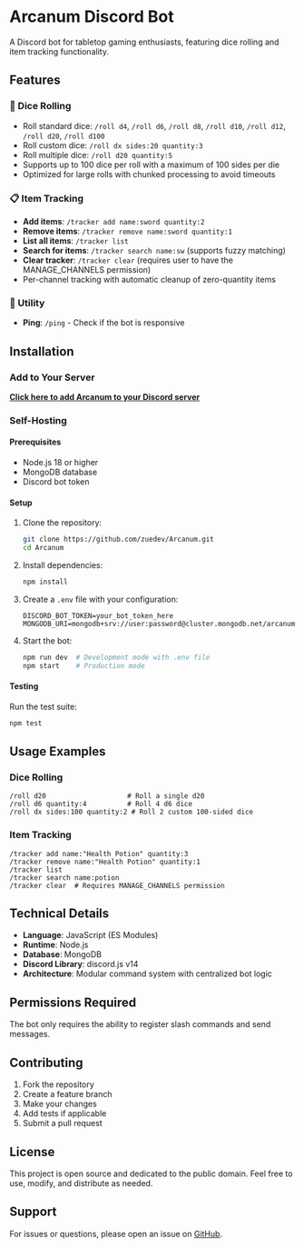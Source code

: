 # Arcanum Discord Bot

A Discord bot for tabletop gaming enthusiasts, featuring dice rolling and item tracking functionality.

## Features

### 🎲 Dice Rolling

- Roll standard dice: `/roll d4`, `/roll d6`, `/roll d8`, `/roll d10`, `/roll d12`, `/roll d20`, `/roll d100`
- Roll custom dice: `/roll dx sides:20 quantity:3`
- Roll multiple dice: `/roll d20 quantity:5`
- Supports up to 100 dice per roll with a maximum of 100 sides per die
- Optimized for large rolls with chunked processing to avoid timeouts

### 📋 Item Tracking

- **Add items**: `/tracker add name:sword quantity:2`
- **Remove items**: `/tracker remove name:sword quantity:1`
- **List all items**: `/tracker list`
- **Search for items**: `/tracker search name:sw` (supports fuzzy matching)
- **Clear tracker**: `/tracker clear` (requires user to have the MANAGE_CHANNELS permission)
- Per-channel tracking with automatic cleanup of zero-quantity items

### 🏓 Utility

- **Ping**: `/ping` - Check if the bot is responsive

## Installation

### Add to Your Server

[**Click here to add Arcanum to your Discord server**](https://discord.com/oauth2/authorize?client_id=1274868942753628210)

### Self-Hosting

#### Prerequisites

- Node.js 18 or higher
- MongoDB database
- Discord bot token

#### Setup

1. Clone the repository:

   ```bash
   git clone https://github.com/zuedev/Arcanum.git
   cd Arcanum
   ```

2. Install dependencies:

   ```bash
   npm install
   ```

3. Create a `.env` file with your configuration:

   ```env
   DISCORD_BOT_TOKEN=your_bot_token_here
   MONGODB_URI=mongodb+srv://user:password@cluster.mongodb.net/arcanum
   ```

4. Start the bot:
   ```bash
   npm run dev  # Development mode with .env file
   npm start    # Production mode
   ```

#### Testing

Run the test suite:

```bash
npm test
```

## Usage Examples

### Dice Rolling

```
/roll d20                    # Roll a single d20
/roll d6 quantity:4          # Roll 4 d6 dice
/roll dx sides:100 quantity:2 # Roll 2 custom 100-sided dice
```

### Item Tracking

```
/tracker add name:"Health Potion" quantity:3
/tracker remove name:"Health Potion" quantity:1
/tracker list
/tracker search name:potion
/tracker clear  # Requires MANAGE_CHANNELS permission
```

## Technical Details

- **Language**: JavaScript (ES Modules)
- **Runtime**: Node.js
- **Database**: MongoDB
- **Discord Library**: discord.js v14
- **Architecture**: Modular command system with centralized bot logic

## Permissions Required

The bot only requires the ability to register slash commands and send messages.

## Contributing

1. Fork the repository
2. Create a feature branch
3. Make your changes
4. Add tests if applicable
5. Submit a pull request

## License

This project is open source and dedicated to the public domain. Feel free to use, modify, and distribute as needed.

## Support

For issues or questions, please open an issue on [GitHub](https://github.com/zuedev/Arcanum/issues).

